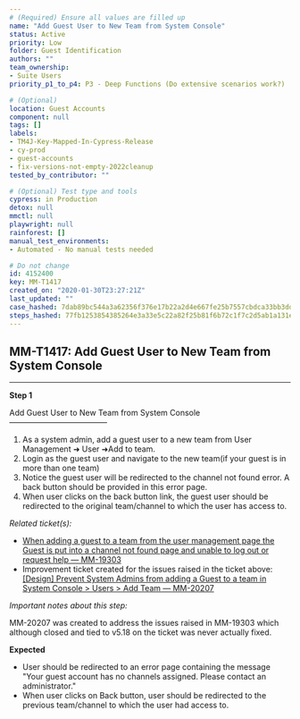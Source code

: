 ```yaml
---
# (Required) Ensure all values are filled up
name: "Add Guest User to New Team from System Console"
status: Active
priority: Low
folder: Guest Identification
authors: ""
team_ownership:
- Suite Users
priority_p1_to_p4: P3 - Deep Functions (Do extensive scenarios work?)

# (Optional)
location: Guest Accounts
component: null
tags: []
labels:
- TM4J-Key-Mapped-In-Cypress-Release
- cy-prod
- guest-accounts
- fix-versions-not-empty-2022cleanup
tested_by_contributor: ""

# (Optional) Test type and tools
cypress: in Production
detox: null
mmctl: null
playwright: null
rainforest: []
manual_test_environments:
- Automated - No manual tests needed

# Do not change
id: 4152400
key: MM-T1417
created_on: "2020-01-30T23:27:21Z"
last_updated: ""
case_hashed: 7dab89bc544a3a62356f376e17b22a2d4e667fe25b7557cbdca33bb3ddd55d110c2a827c38444d6ab8e65a21248fbdfa
steps_hashed: 77fb1253854385264e3a33e5c22a82f25b81f6b72c1f7c2d5ab1a131ef9076041b71ead59f39ec8b95d27a749c50cbd1
---
```


<!-- (Auto-generated) Based on frontmatter's "key" and "name" -->

## MM-T1417: Add Guest User to New Team from System Console

---

**Step 1**

Add Guest User to New Team from System Console\
–––––––––––––––––––––––––

1. As a system admin, add a guest user to a new team from User Management ➜ User ➜Add to team.
2. Login as the guest user and navigate to the new team(if your guest is in more than one team)
3. Notice the guest user will be redirected to the channel not found error. A back button should be provided in this error page.
4. When user clicks on the back button link, the guest user should be redirected to the original team/channel to which the user has access to.

_Related ticket(s):_

- [When adding a guest to a team from the user management page the Guest is put into a channel not found page and unable to log out or request help — MM-19303](https://mattermost.atlassian.net/browse/MM-19303)
- Improvement ticket created for the issues raised in the ticket above: [\[Design\] Prevent System Admins from adding a Guest to a team in System Console > Users > Add Team — MM-20207](https://mattermost.atlassian.net/browse/MM-20207)

_Important notes about this step:_

MM-20207 was created to address the issues raised in MM-19303 which although closed and tied to v5.18 on the ticket was never actually fixed.

**Expected**

- User should be redirected to an error page containing the message "Your guest account has no channels assigned. Please contact an administrator."
- When user clicks on Back button, user should be redirected to the previous team/channel to which the user had access to.
